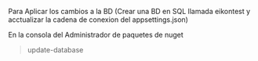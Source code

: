Para Aplicar los cambios a la BD (Crear una BD en SQL llamada eikontest y acctualizar la cadena de conexion del appsettings.json) 

En la consola del Administrador de paquetes de nuget 
> update-database
